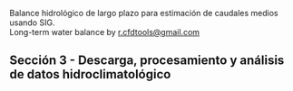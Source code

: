 Balance hidrológico de largo plazo para estimación de caudales medios usando SIG.  
Long-term water balance by r.cfdtools@gmail.com

## Sección 3 - Descarga, procesamiento y análisis de datos hidroclimatológico

